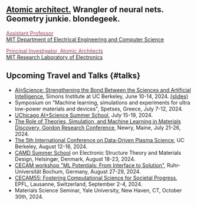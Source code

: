 ## [Atomic architect.](https://cs.lbl.gov/news-media/news/2018/tess-smidt-atomic-architect-and-2018-luis-alvarez-fellow/) Wrangler of neural nets. Geometry junkie. blondegeek.


<a href="https://www.eecs.mit.edu/people/faculty/tess-smidt"><font color="A83869">Assistant Professor</font></a>
<br>
<a href="https://www.eecs.mit.edu/">MIT Department of Electrical Engineering and Computer Science</a>

<a href="http://atomicarchitects.com/"><font color="A83869">Principal Investigator, Atomic Architects</font></a>
<br>
<a href="https://www.rle.mit.edu/">MIT Research Laboratory of Electronics</a>

<!-- ## Upcoming <s>Travel and</s> (Remote) Talks {#talks} -->
<!-- * ... -->

## Upcoming Travel and Talks {#talks}
* [AI≡Science: Strengthening the Bond Between the Sciences and Artificial Intelligence](https://simons.berkeley.edu/workshops/aiscience-strengthening-bond-between-sciences-artificial-intelligence), Simons Institute at UC Berkeley, June 10-14, 2024. [(slides)](https://tinyurl.com/tess-ai4science-2024)
* Symposium on "Machine learning, simulations and experiments for ultra low-power materials and devices", Spetses, Greece, July 7-12, 2024.
* [UChicago AI+Science Summer School](https://datascience.uchicago.edu/events/aiscience-summer-school-2024/), July 15-19, 2024.
* [The Role of Theories, Simulation, and Machine Learning in Materials Discovery, Gordon Research Conference](https://www.grc.org/computational-materials-science-and-engineering-conference/2024/), Newry, Maine, July 21-26, 2024.
* [The 5th International Conference on Data-Driven Plasma Science](https://na.eventscloud.com/website/63026/home/), UC Berkeley, August 12-16, 2024.
* [CAMD Summer School](https://dtu.events/camdsummerschool2024/conference) on Electronic Structure Theory and Materials Design, Helsingør, Denmark, August 18-23, 2024.
* [CECAM workshop "ML Potentials: From Interface to Solution"](https://www.cecam.org/workshop-details/1318), Ruhr-Universität
Bochum, Germany, August 27-29, 2024.
* [CECAM55: Fostering Computational Science for Societal Progress](https://cecam55.cecam.org/), EPFL, Lausanne, Switzerland, September 2-4, 2024.
* Materials Science Seminar, Yale University, New Haven, CT, October 30th, 2024.

